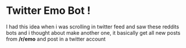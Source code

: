 # Twitter Emo Bot !
I had this idea when i was scrolling in twitter feed and saw these reddits bots and i thought about make another one, it basically get all new posts from **/r/emo** and post in a twitter account  

